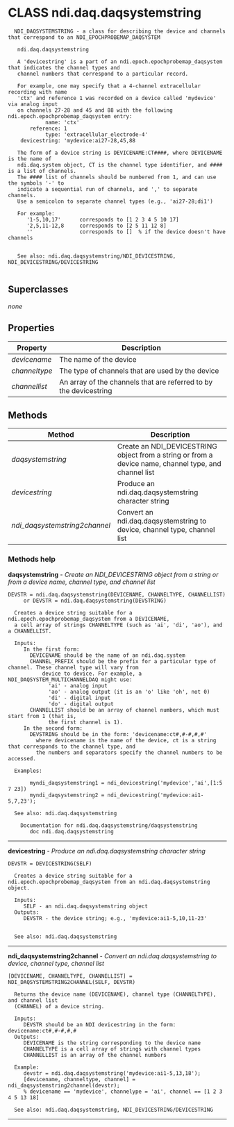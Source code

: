 # CLASS ndi.daq.daqsystemstring

```
  NDI_DAQSYSTEMSTRING - a class for describing the device and channels that correspond to an NDI_EPOCHPROBEMAP_DAQSYSTEM
 
   ndi.daq.daqsystemstring
 
   A 'devicestring' is a part of an ndi.epoch.epochprobemap_daqsystem that indicates the channel types and
   channel numbers that correspond to a particular record.
 
   For example, one may specify that a 4-channel extracellular recording with name
   'ctx' and reference 1 was recorded on a device called 'mydevice' via analog input
   on channels 27-28 and 45 and 88 with the following ndi.epoch.epochprobemap_daqsystem entry:
            name: 'ctx'
       reference: 1
            type: 'extracellular_electrode-4'
    devicestring: 'mydevice:ai27-28,45,88
 
   The form of a device string is DEVICENAME:CT####, where DEVICENAME is the name of 
   ndi.daq.system object, CT is the channel type identifier, and #### is a list of channels.
   The #### list of channels should be numbered from 1, and can use the symbols '-' to
   indicate a sequential run of channels, and ',' to separate channels.
   Use a semicolon to separate channel types (e.g., 'ai27-28;di1')
   
   For example:
      '1-5,10,17'      corresponds to [1 2 3 4 5 10 17]
      '2,5,11-12,8     corresponds to [2 5 11 12 8]
      ''               corresponds to []  % if the device doesn't have channels
 
  
   See also: ndi.daq.daqsystemstring/NDI_DEVICESTRING, NDI_DEVICESTRING/DEVICESTRING


```
## Superclasses
*none*

## Properties

| Property | Description |
| --- | --- |
| *devicename* | The name of the device |
| *channeltype* | The type of channels that are used by the device |
| *channellist* | An array of the channels that are referred to by the devicestring |


## Methods 

| Method | Description |
| --- | --- |
| *daqsystemstring* | Create an NDI_DEVICESTRING object from a string or from a device name, channel type, and channel list |
| *devicestring* | Produce an ndi.daq.daqsystemstring character string |
| *ndi_daqsystemstring2channel* | Convert an ndi.daq.daqsystemstring to device, channel type, channel list |


### Methods help 

**daqsystemstring** - *Create an NDI_DEVICESTRING object from a string or from a device name, channel type, and channel list*

```
DEVSTR = ndi.daq.daqsystemstring(DEVICENAME, CHANNELTYPE, CHANNELLIST)
     or DEVSTR = ndi.daq.daqsystemstring(DEVSTRING)
 
  Creates a device string suitable for a ndi.epoch.epochprobemap_daqsystem from a DEVICENAME,
  a cell array of strings CHANNELTYPE (such as 'ai', 'di', 'ao'), and a CHANNELLIST.
 
  Inputs:
     In the first form:
       DEVICENAME should be the name of an ndi.daq.system
       CHANNEL_PREFIX should be the prefix for a particular type of channel. These channel type will vary from
           device to device. For example, a NDI_DAQSYSTEM_MULTICHANNELDAQ might use:
             'ai' - analog input
             'ao' - analog output (it is an 'o' like 'oh', not 0)
             'di' - digital input
             'do' - digital output
       CHANNELLIST should be an array of channel numbers, which must start from 1 (that is,
             the first channel is 1).
     In the second form:
       DEVSTRING should be in the form: 'devicename:ct#,#-#,#,#'
         where devicename is the name of the device, ct is a string that corresponds to the channel type, and
         the numbers and separators specify the channel numbers to be accessed.
 
  Examples:
 
       myndi_daqsystemstring1 = ndi_devicestring('mydevice','ai',[1:5 7 23])
       myndi_daqsystemstring2 = ndi_devicestring('mydevice:ai1-5,7,23');
 
  See also: ndi.daq.daqsystemstring

    Documentation for ndi.daq.daqsystemstring/daqsystemstring
       doc ndi.daq.daqsystemstring
```

---

**devicestring** - *Produce an ndi.daq.daqsystemstring character string*

```
DEVSTR = DEVICESTRING(SELF)
 
  Creates a device string suitable for a ndi.epoch.epochprobemap_daqsystem from an ndi.daq.daqsystemstring object.
 
  Inputs:
     SELF - an ndi.daq.daqsystemstring object
  Outputs:
     DEVSTR - the device string; e.g., 'mydevice:ai1-5,10,11-23'
 
 
  See also: ndi.daq.daqsystemstring
```

---

**ndi_daqsystemstring2channel** - *Convert an ndi.daq.daqsystemstring to device, channel type, channel list*

```
[DEVICENAME, CHANNELTYPE, CHANNELLIST] = NDI_DAQSYSTEMSTRING2CHANNEL(SELF, DEVSTR)
 
  Returns the device name (DEVICENAME), channel type (CHANNELTYPE), and channel list
  (CHANNEL) of a device string.
 
  Inputs:
     DEVSTR should be an NDI devicestring in the form: devicename:ct#,#-#,#,#
  Outputs:
     DEVICENAME is the string corresponding to the device name
     CHANNELTYPE is a cell array of strings with channel types
     CHANNELLIST is an array of the channel numbers
 
  Example:
     devstr = ndi.daq.daqsystemstring('mydevice:ai1-5,13,18');
     [devicename, channeltype, channel] = ndi_daqsystemstring2channel(devstr);
     % devicename == 'mydevice', channelype = 'ai', channel == [1 2 3 4 5 13 18]
 
  See also: ndi.daq.daqsystemstring, NDI_DEVICESTRING/DEVICESTRING
```

---

